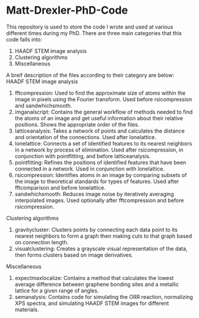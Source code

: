 # Matt-Drexler-PhD-Code

This repository is used to store the code I wrote and used at various different times during my PhD. There are three main categories that this code falls into:
 1. HAADF STEM image analysis
 2. Clustering algorithms
 3. Miscellaneous

A breif description of the files according to their category are below:
 HAADF STEM image analysis
  1. fftcompression: Used to find the approximate size of atoms within the image in pixels using the Fourier transform. Used before rsicompression and sandwhichsmooth.
  2. imganalscript: Contains the general workflow of methods needed to find the atoms of an image and get useful information about their relative positions. Shows the appropriate order of the files.
  3. latticeanalysis: Takes a network of points and calculates the distance and orientation of the connections. Used after lonelattice.
  4. lonelattice: Connects a set of identified features to its nearest neighbors in a network by process of elimination. Used after rsicompression, in conjunction with pointfitting, and before latticeanalysis.
  5. pointfitting: Refines the positions of identified features that have been connected in a network. Used in conjunction with lonelattice.
  6. rsicompression: Identifies atoms in an image by comparing subsets of the image to theoretical standards for types of features. Used after fftcomparison and before lonelattice.
  7. sandwhichsmooth: Reduces image noise by iteratively averaging interpolated images. Used optionally after fftcompression and before rsicompression.

 Clustering algorithms
  1. gravitycluster: Clusters points by connecting each data point to its nearest neighbors to form a graph then making cuts to that graph based on connection length.
  2. visualclustering: Creates a grayscale visual representation of the data, then forms clusters based on image derivatives.

 Miscellaneous
  1. expectmaxlocalize: Contains a method that calculates the lowest average difference between graphene bonding sites and a metallic lattice for a given range of angles.
  2. semanalysis: Contains code for simulating the ORR reaction, normalizing XPS spectra, and simulating HAADF STEM images for different materials.
